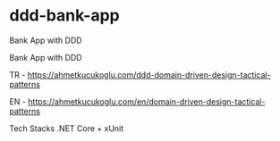 # ddd-bank-app
Bank App with DDD

Bank App with DDD

TR - https://ahmetkucukoglu.com/ddd-domain-driven-design-tactical-patterns

EN - https://ahmetkucukoglu.com/en/domain-driven-design-tactical-patterns

Tech Stacks
.NET Core + xUnit
